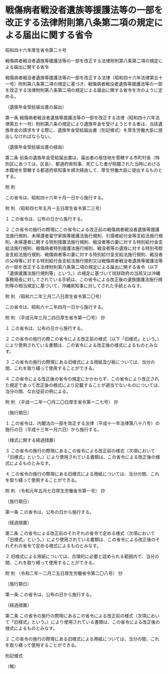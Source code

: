 # 戦傷病者戦没者遺族等援護法等の一部を改正する法律附則第八条第二項の規定による届出に関する省令

昭和四十六年厚生省令第二十号

戦傷病者戦没者遺族等援護法等の一部を改正する法律附則第八条第二項の規定による届出に関する省令

戦傷病者戦没者遺族等援護法等の一部を改正する法律（昭和四十六年法律第五十一号）附則第八条第二項の規定に基づき、戦傷病者戦没者遺族等援護法等の一部を改正する法律附則第八条第二項の規定による届出に関する省令を次のように定める。

（遺族年金受給届出書の届出）

第一条 戦傷病者戦没者遺族等援護法等の一部を改正する法律（昭和四十六年法律第五十一号）附則第八条の規定により遺族年金を受けようとする者は、当該遺族年金の請求をする際に、遺族年金受給届出書（別記様式）を厚生労働大臣に提出しなければならない。

（遺族年金受給届出書の経由）

第二条 前条の遺族年金受給届出書は、届出者の居住地を管轄する市町村長（特別区にあつては、区長）、都道府県知事、死亡した者が除籍された当時における本籍地を管轄する都道府県知事を順次経由して、厚生労働大臣に提出するものとする。

附 則

この省令は、昭和四十六年十月一日から施行する。

附 則 （昭和四七年五月一五日厚生省令第二三号）

１ この省令は、公布の日から施行する。

２ この省令の施行の際現にこの省令による改正前の戦傷病者戦没者遺族等援護法施行規則、未帰還者留守家族等援護法施行規則、引揚者給付金等支給法施行規則、未帰還者に関する特別措置法施行規則、戦没者等の妻に対する特別給付金支給法施行規則、戦傷病者特別援護法施行規則、戦没者等の遺族に対する特別弔慰金支給法施行規則、戦傷病者等の妻に対する特別給付金支給法施行規則、戦没者の父母等に対する特別給付金支給法施行規則又は戦傷病者戦没者遺族等援護法等の一部を改正する法律附則第八条第二項の規定による届出に関する省令（以下「遺族援護法施行規則等」という。）の規定に基づいて琉球政府の当局又は沖縄事務局長に対してされている手続は、この省令による改正後の遺族援護法施行規則等の相当規定に基づいて、沖縄県知事に対してされた手続とみなす。

附 則 （昭和六二年三月二八日厚生省令第二〇号）

この省令は、昭和六十二年四月一日から施行する。

附 則 （平成元年三月二四日厚生省令第一〇号） 抄

１ この省令は、公布の日から施行する。

２ この省令の施行の際この省令による改正前の様式（以下「旧様式」という。）により使用されている書類は、この省令による改正後の様式によるものとみなす。

３ この省令の施行の際現にある旧様式による用紙及び板については、当分の間、これを取り繕って使用することができる。

４ この省令による改正後の省令の規定にかかわらず、この省令により改正された規定であって改正後の様式により記載することが適当でないものについては、当分の間、なお従前の例による。

附 則 （平成一二年一〇月二〇日厚生省令第一二七号） 抄

（施行期日）

１ この省令は、内閣法の一部を改正する法律（平成十一年法律第八十八号）の施行の日（平成十三年一月六日）から施行する。

（様式に関する経過措置）

３ この省令の施行の際現にあるこの省令による改正前の様式（次項において「旧様式」という。）により使用されている書類は、この省令による改正後の様式によるものとみなす。

４ この省令の施行の際現にある旧様式による用紙については、当分の間、これを取り繕って使用することができる。

附 則 （令和元年五月七日厚生労働省令第一号） 抄

（施行期日）

第一条 この省令は、公布の日から施行する。

（経過措置）

第二条 この省令による改正前のそれぞれの省令で定める様式（次項において「旧様式」という。）により使用されている書類は、この省令による改正後のそれぞれの省令で定める様式によるものとみなす。

２ 旧様式による用紙については、合理的に必要と認められる範囲内で、当分の間、これを取り繕って使用することができる。

附 則 （令和二年一二月二五日厚生労働省令第二〇八号） 抄

（施行期日）

第一条 この省令は、公布の日から施行する。

（経過措置）

第二条 この省令の施行の際現にあるこの省令による改正前の様式（次項において「旧様式」という。）により使用されている書類は、この省令による改正後の様式によるものとみなす。

２ この省令の施行の際現にある旧様式による用紙については、当分の間、これを取り繕って使用することができる。

別記様式

（略）
